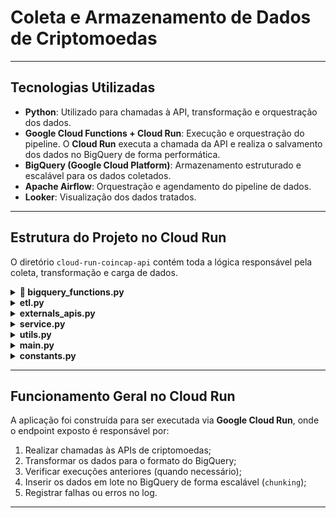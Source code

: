 
# Coleta e Armazenamento de Dados de Criptomoedas

---

## Tecnologias Utilizadas

- **Python**: Utilizado para chamadas à API, transformação e orquestração dos dados.
- **Google Cloud Functions + Cloud Run**: Execução e orquestração do pipeline. O **Cloud Run** executa a chamada da API e realiza o salvamento dos dados no BigQuery de forma performática.
- **BigQuery (Google Cloud Platform)**: Armazenamento estruturado e escalável para os dados coletados.
- **Apache Airflow**: Orquestração e agendamento do pipeline de dados.
- **Looker**: Visualização dos dados tratados.

---

## Estrutura do Projeto no Cloud Run

O diretório `cloud-run-coincap-api` contém toda a lógica responsável pela coleta, transformação e carga de dados.

<details>
  <summary><strong>🔧 bigquery_functions.py</strong></summary>

Funções auxiliares para interação com o BigQuery:

- `insert_into_bigquery(rows, table, chunk_size)`:  
  Insere dados em qualquer tabela do BigQuery de forma escalável via chunking.

- `check_execution_date(crypto)`:  
  Verifica a última execução de uma determinada criptomoeda para evitar reprocessamento.

- `insert_log_entry(error)`:  
  Insere registros de erro na tabela de log.

</details>

<details>
  <summary><strong>etl.py</strong></summary>

Responsável pela transformação dos dados para os formatos compatíveis com o BigQuery:

- `transform_assets_data(data)`  
- `transform_rates_data(data)`  
- `transform_assets_history_data(data)`  

Essas funções garantem que os dados estejam no formato correto e com os tipos apropriados para evitar falhas de carregamento.

</details>

<details>
  <summary><strong>externals_apis.py</strong></summary>

Responsável pelas chamadas externas à API CoinCap:

- `get_assets_data()`  
- `get_rates_data()`  
- `get_assets_history_data()`  

Cada função realiza tratamento de parâmetros, erros e retorno das respostas de forma padronizada.

</details>

<details>
  <summary><strong>service.py</strong></summary>

Coordena o fluxo completo de dados:

- `process_assets_data()`  
- `process_rates_data()`  
- `process_assets_history_data()`:  
  Executa uma verificação no BigQuery para garantir que o histórico da cripto não foi processado no dia antes de continuar. Processa dados individualmente por cripto, em uma estrutura de repetição.

</details>

<details>
  <summary><strong>utils.py</strong></summary>

Funções utilitárias reutilizadas em diversas partes do projeto. Auxiliam na padronização e organização da lógica.

</details>

<details>
  <summary><strong>main.py</strong></summary>

Ponto de entrada principal da aplicação no Cloud Run:

- Realiza a chamada das funções de `service.py`
- Trata erros e logs
- Realiza leitura do token e do corpo da requisição enviada ao endpoint

</details>

<details>
  <summary><strong>constants.py</strong></summary>

Armazena variáveis globais, configurações e nomes de tabelas:

```python
import os

class Config:
    API_URL = os.environ.get("API_URL")
    BIGQUERY_DATASET = "cadastra-teste.APIcripto"
    BATCH_SIZE = 500

class TableNames:
    ASSETS = f"{Config.BIGQUERY_DATASET}.assets"
    RATES = f"{Config.BIGQUERY_DATASET}.rates"
    ASSETS_HISTORY = f"{Config.BIGQUERY_DATASET}.assets_history"
    LOG_EXECUTION = f"{Config.BIGQUERY_DATASET}.log_execution"
```

</details>

---

## Funcionamento Geral no Cloud Run

A aplicação foi construída para ser executada via **Google Cloud Run**, onde o endpoint exposto é responsável por:

1. Realizar chamadas às APIs de criptomoedas;
2. Transformar os dados para o formato do BigQuery;
3. Verificar execuções anteriores (quando necessário);
4. Inserir os dados em lote no BigQuery de forma escalável (`chunking`);
5. Registrar falhas ou erros no log.

---